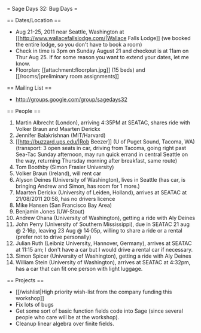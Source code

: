 = Sage Days 32: Bug Days =

== Dates/Location ==

 * Aug 21-25, 2011 near Seattle, Washington at [[http://www.wallacefallslodge.com/|Wallace Falls Lodge]] (we booked the entire lodge, so you don't have to book a room)
 * Check in time is 3pm on Sunday August 21 and checkout is at 11am on Thur Aug 25.  If for some reason you want to extend your dates, let me know. 
 * Floorplan: [[attachment:floorplan.jpg]] (15 beds) and [[/rooms/|preliminary room assignments]]

== Mailing List ==

 *  http://groups.google.com/group/sagedays32

== People ==

 1. Martin Albrecht (London), arriving 4:35PM at SEATAC, shares ride with Volker Braun and Maarten Derickx
 1. Jennifer Balakrishnan (MIT/Harvard)
 1. [[http://buzzard.ups.edu/|Rob Beezer]] (U of Puget Sound, Tacoma, WA) (transport: 3 open seats in car, driving from Tacoma, going right past Sea-Tac Sunday afternoon, may run quick errand in central Seattle on the way, returning Thursday morning after breakfast, same route)
 1. Tom Boothby (Simon Frasier University)
 1. Volker Braun (Ireland), will rent car
 1. Alyson Deines (University of Washington), lives in Seattle (has car, is bringing Andrew and Simon, has room for 1 more.)
 1. Maarten Derickx (University of Leiden, Holland), arrives at SEATAC at 21/08/2011 20:58, has no drivers licence
 1. Mike Hansen (San Francisco Bay Area)
 1. Benjamin Jones (UW-Stout)
 1. Andrew Ohana (University of Washington), getting a ride with Aly Deines
 1. John Perry (University of Southern Mississippi), due in SEATAC 21 aug @ 2·16p, leaving 23 Aug @ 14·05p, willing to share a ride or a rental (prefer not to drive personally)
 1. Julian Ruth (Leibniz University, Hannover, Germany), arrives at SEATAC at 11:15 am; I don't have a car but I would drive a rental car if necessary.
 1. Simon Spicer (University of Washington), getting a ride with Aly Deines
 1. William Stein (University of Washington), arrives at SEATAC at 4:32pm, has a car that can fit one person with light luggage.


== Projects ==

 * [[/wishlist|High priority wish-list from the company funding this workshop]]
 * Fix lots of bugs
 * Get some sort of basic function fields code into Sage (since several people who care will be at the workshop).
 * Cleanup linear algebra over finite fields.
